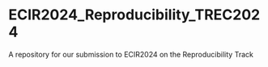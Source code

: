 # ECIR2024_Reproducibility_TREC2024
A repository for our submission to ECIR2024 on the Reproducibility Track
